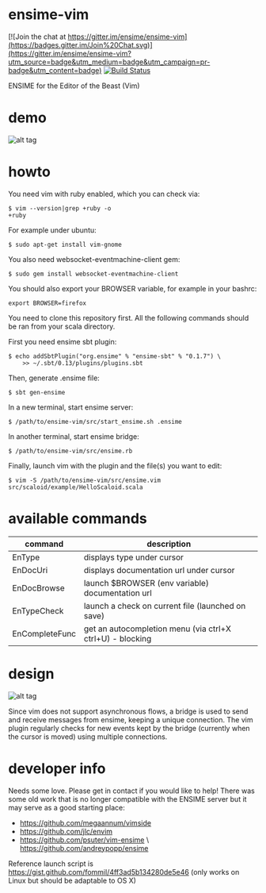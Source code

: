 
# ensime-vim

[![Join the chat at https://gitter.im/ensime/ensime-vim](https://badges.gitter.im/Join%20Chat.svg)](https://gitter.im/ensime/ensime-vim?utm_source=badge&utm_medium=badge&utm_campaign=pr-badge&utm_content=badge)
[![Build Status](https://drone.io/github.com/yazgoo/ensime-vim/status.png)](https://drone.io/github.com/yazgoo/ensime-vim/latest)

ENSIME for the Editor of the Beast (Vim)

# demo

![alt tag](https://raw.github.com/yazgoo/ensime-vim/master/demo.gif)

# howto

You need vim with ruby enabled, which you can check via:

    $ vim --version|grep +ruby -o
    +ruby

For example under ubuntu:
    
    $ sudo apt-get install vim-gnome

You also need websocket-eventmachine-client gem:

    $ sudo gem install websocket-eventmachine-client

You should also export your BROWSER variable, for example in your bashrc:

    export BROWSER=firefox

You need to clone this repository first.
All the following commands should be ran from your scala directory.

First you need ensime sbt plugin:    
    
    $ echo addSbtPlugin("org.ensime" % "ensime-sbt" % "0.1.7") \
        >> ~/.sbt/0.13/plugins/plugins.sbt

Then, generate .ensime file:

    $ sbt gen-ensime

In a new terminal, start ensime server:

    $ /path/to/ensime-vim/src/start_ensime.sh .ensime

In another terminal, start ensime bridge:

    $ /path/to/ensime-vim/src/ensime.rb

Finally, launch vim with the plugin and the file(s) you want to edit:

    $ vim -S /path/to/ensime-vim/src/ensime.vim src/scaloid/example/HelloScaloid.scala

# available commands


command         |   description
----------------|----------------------------------------------------------
EnType          | displays type under cursor
EnDocUri        | displays documentation url under cursor
EnDocBrowse     | launch $BROWSER (env variable) documentation url
EnTypeCheck     | launch a check on current file (launched on save)
EnCompleteFunc  | get an autocompletion menu (via ctrl+X ctrl+U) - blocking


# design

![alt tag](https://raw.github.com/yazgoo/ensime-vim/master/ensime-vim.png)

Since vim does not support asynchronous flows,
a bridge is used to send and receive messages from ensime,
keeping a unique connection.
The vim plugin regularly checks for new events kept by the bridge 
(currently when the cursor is moved) using multiple connections.

# developer info

Needs some love. Please get in contact if you would like to help! There was some old work that is no longer compatible with the ENSIME server but it may serve as a good starting place:

* https://github.com/megaannum/vimside
* https://github.com/jlc/envim
* https://github.com/psuter/vim-ensime \ https://github.com/andreypopp/ensime

Reference launch script is https://gist.github.com/fommil/4ff3ad5b134280de5e46 (only works on Linux but should be adaptable to OS X)
